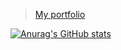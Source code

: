 > [My portfolio](https://pau-colome-dev.vercel.app/)

[![Anurag's GitHub stats](https://github-readme-stats.vercel.app/api?username=elpatronaco)](https://github.com/anuraghazra/github-readme-stats)
